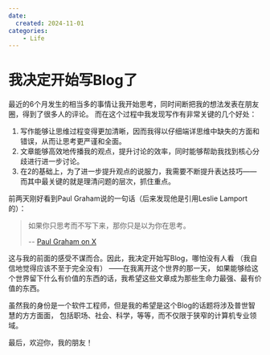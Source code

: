 ```yaml
---
date:
  created: 2024-11-01
categories:
    - Life
---
```


# 我决定开始写Blog了
最近的6个月发生的相当多的事情让我开始思考，同时间断把我的想法发表在朋友圈，得到了很多人的评论。
而在这个过程中我发现写作有非常关键的几个好处：

1. 写作能够让思维过程变得更加清晰，因而我得以仔细端详思维中缺失的方面和错误，从而让思考更严谨和全面。
2. 文章能够高效地传播我的观点，提升讨论的效率，同时能够帮助我找到核心分歧进行进一步讨论。
3. 在2的基础上，为了进一步提升观点的说服力，我需要不断提升表达技巧——而其中最关键的就是理清问题的层次，抓住重点。

前两天刚好看到Paul Graham说的一句话（后来发现他是引用Leslie Lamport的）：

> 如果你只思考而不写下来，那你只是以为你在思考。
>
> -- [Paul Graham on X](https://x.com/paulg/status/1528288106734141440?lang=en)

这与我的前面的感受不谋而合。因此，我决定开始写Blog，哪怕没有人看
（我自信地觉得应该不至于完全没有）
——在我离开这个世界的那一天，
如果能够给这个世界留下什么有价值的东西的话，我希望这些文章成为那些生命力最强、最有价值的东西。

虽然我的身份是一个软件工程师，但是我的希望是这个Blog的话题将涉及普世智慧的方方面面，
包括职场、社会、科学，等等，而不仅限于狭窄的计算机专业领域。

最后，欢迎你，我的朋友！


